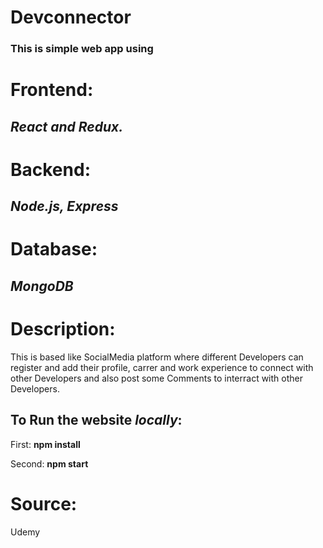 # Devconnector
### This is simple web app using 
# Frontend: 
## *React and Redux.*
# Backend: 
## *Node.js, Express*
# Database: 
## *MongoDB*

# Description:
This is based like SocialMedia platform where different Developers can register and add their profile, carrer and work experience to connect
with other Developers and also post some Comments to interract with other Developers.


## To Run the website *locally*:
First: **npm install**

Second: **npm start**

# Source:
Udemy
